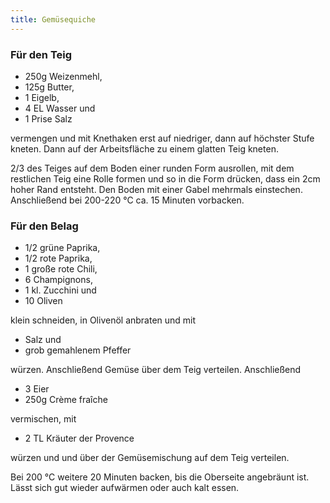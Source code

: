 ```yaml
---
title: Gemüsequiche
---
```

### Für den Teig

* 250g Weizenmehl,
* 125g Butter,
* 1 Eigelb,
* 4 EL Wasser und
* 1 Prise Salz

vermengen und mit Knethaken erst auf niedriger, dann auf höchster Stufe kneten.
Dann auf der Arbeitsfläche zu einem glatten Teig kneten.

2/3 des Teiges auf dem Boden einer runden Form ausrollen, mit dem restlichen
Teig eine Rolle formen und so in die Form drücken, dass ein 2cm hoher Rand
entsteht. Den Boden mit einer Gabel mehrmals einstechen. Anschließend bei
200-220 °C ca. 15 Minuten vorbacken.

### Für den Belag
* 1/2 grüne Paprika,
* 1/2 rote Paprika,
* 1 große rote Chili,
* 6 Champignons,
* 1 kl. Zucchini und
* 10 Oliven

klein schneiden, in Olivenöl anbraten und mit

* Salz und
* grob gemahlenem Pfeffer

würzen. Anschließend Gemüse über dem Teig verteilen. Anschließend

* 3 Eier
* 250g Crème fraîche

vermischen, mit

* 2 TL Kräuter der Provence

würzen und und über der Gemüsemischung auf dem Teig verteilen.

Bei 200 °C weitere 20 Minuten backen, bis die Oberseite angebräunt ist.
Lässt sich gut wieder aufwärmen oder auch kalt essen.
